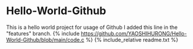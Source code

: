 # Hello-World-Github
This is a hello world project for usage of Github
I added this line in the "features" branch.
{% include https://github.com/YAOSHIHURONG/Hello-World-Github/blob/main/code.c %}
{% include_relative readme.txt %}
